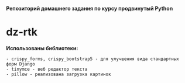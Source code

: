 **Репозиторий домашнего задания по курсу продвинутый Python**
# dz-rtk

**Использованы библиотеки:**

    - crispy_forms, crispy_bootstrap5 - для улучшения вида стандартных форм Django
    - tinymce - веб редактор текста
    - pillow - реализована загрузка картинок

